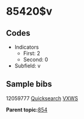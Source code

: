 # 85420$v

## Codes

-   Indicators
    -   First: 2
    -   Second: 0
-   Subfield: v

## Sample bibs

12059777 [Quicksearch](https://search.library.yale.edu/catalog/12059777) [VXWS](http://prodorbis.library.yale.edu:7014/vxws/GetHoldingsService?bibId=12059777)

**Parent topic:**[854](../../tags/854/854.md)

